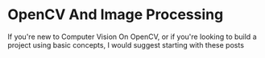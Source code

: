 # OpenCV And Image Processing

If you're new to Computer Vision On OpenCV, or if you're looking
to build a project using basic concepts, I would
suggest starting with these posts